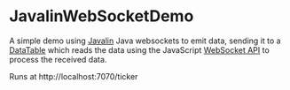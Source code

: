 # JavalinWebSocketDemo
 
A simple demo using [Javalin](https://javalin.io/) Java websockets to emit data, sending it to a [DataTable](https://datatables.net/) which reads the data using the JavaScript [WebSocket API](https://developer.mozilla.org/en-US/docs/Web/API/WebSocket) to process the received data.

Runs at http://localhost:7070/ticker
